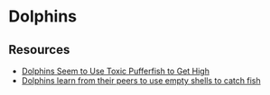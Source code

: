 # Dolphins


## Resources 

- [Dolphins Seem to Use Toxic Pufferfish to Get High](https://news.ycombinator.com/item?id=19184234)
- [Dolphins learn from their peers to use empty shells to catch fish](https://hn.premii.com/#/article/23660910)